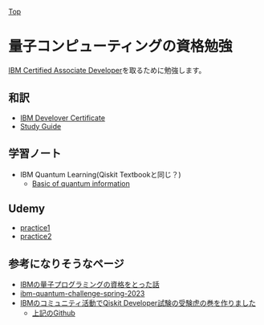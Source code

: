 [Top](https://malibu-cola.github.io/Hg-Web/)

# 量子コンピューティングの資格勉強

[IBM Certified Associate Developer](https://www.ibm.com/training/certification/ibm-certified-associate-developer-quantum-computation-using-qiskit-v02x-C0010300)を取るために勉強します。


## 和訳

- [IBM Develover Certificate](./Translate/WebsiteTranslate.md)
- [Study Guide](./Translate/StudyGuide.md)

## 学習ノート

- IBM Quantum Learning(Qiskit Textbookと同じ？)
  - [Basic of quantum information](./IBMQuantumLearning/BasicOfQuantumInformation/SingleSystem.md)

## Udemy

- [practice1](./Udemy/practice1.md)
- [practice2](./Udemy/practice2.md)

## 参考になりそうなページ

- [IBMの量子プログラミングの資格をとった話](https://tech-blog.cloud-config.jp/2022-01-11-archive-ibm-quantum-developer)
- [ibm-quantum-challenge-spring-2023](https://github.com/qiskit-community/ibm-quantum-challenge-spring-2023)
- [IBMのコミュニティ活動でQiskit Developer試験の受験虎の巻を作りました](https://qiita.com/w371dy/items/bc188f70ffdc2e7b9c7a)
  - [上記のGithub](https://github.com/wg-quantum/quantum-education-2022/blob/main/2_basic/)